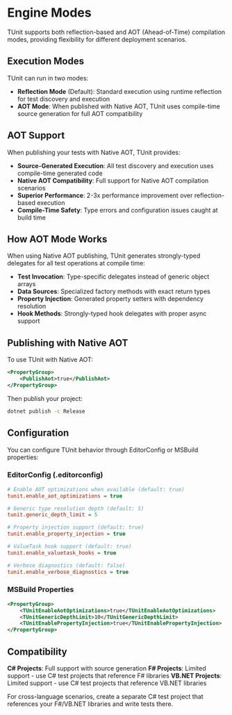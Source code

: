 # Engine Modes

TUnit supports both reflection-based and AOT (Ahead-of-Time) compilation modes, providing flexibility for different deployment scenarios.

## Execution Modes

TUnit can run in two modes:

- **Reflection Mode** (Default): Standard execution using runtime reflection for test discovery and execution
- **AOT Mode**: When published with Native AOT, TUnit uses compile-time source generation for full AOT compatibility

## AOT Support

When publishing your tests with Native AOT, TUnit provides:

- **Source-Generated Execution**: All test discovery and execution uses compile-time generated code
- **Native AOT Compatibility**: Full support for Native AOT compilation scenarios  
- **Superior Performance**: 2-3x performance improvement over reflection-based execution
- **Compile-Time Safety**: Type errors and configuration issues caught at build time

## How AOT Mode Works

When using Native AOT publishing, TUnit generates strongly-typed delegates for all test operations at compile time:

- **Test Invocation**: Type-specific delegates instead of generic object arrays
- **Data Sources**: Specialized factory methods with exact return types
- **Property Injection**: Generated property setters with dependency resolution
- **Hook Methods**: Strongly-typed hook delegates with proper async support

## Publishing with Native AOT

To use TUnit with Native AOT:

```xml
<PropertyGroup>
    <PublishAot>true</PublishAot>
</PropertyGroup>
```

Then publish your project:
```bash
dotnet publish -c Release
```

## Configuration

You can configure TUnit behavior through EditorConfig or MSBuild properties:

### EditorConfig (.editorconfig)
```ini
# Enable AOT optimizations when available (default: true)
tunit.enable_aot_optimizations = true

# Generic type resolution depth (default: 5)
tunit.generic_depth_limit = 5

# Property injection support (default: true)
tunit.enable_property_injection = true

# ValueTask hook support (default: true)
tunit.enable_valuetask_hooks = true

# Verbose diagnostics (default: false)
tunit.enable_verbose_diagnostics = true
```

### MSBuild Properties
```xml
<PropertyGroup>
    <TUnitEnableAotOptimizations>true</TUnitEnableAotOptimizations>
    <TUnitGenericDepthLimit>10</TUnitGenericDepthLimit>
    <TUnitEnablePropertyInjection>true</TUnitEnablePropertyInjection>
</PropertyGroup>
```

## Compatibility

**C# Projects**: Full support with source generation
**F# Projects**: Limited support - use C# test projects that reference F# libraries
**VB.NET Projects**: Limited support - use C# test projects that reference VB.NET libraries

For cross-language scenarios, create a separate C# test project that references your F#/VB.NET libraries and write tests there.
